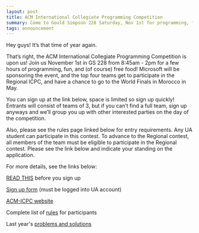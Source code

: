 ```yaml
---
layout: post
title: ACM International Collegiate Programming Competition
summary: Come to Gould Simpson 228 Saturday, Nov 1st for programming, fun, and free food!
tags: announcement
---
```


Hey guys! It’s that time of year again.

That’s right, the ACM International Collegiate Programming Competition is upon us! Join us November 1st in GS 228 from 8:45am - 2pm for a few hours of programming, fun, and (of course) free food! Microsoft will be sponsoring the event, and the top four teams get to participate in the Regional ICPC, and have a chance to go to the World Finals in Morocco in May.

You can sign up at the link below, space is limited so sign up quickly! Entrants will consist of teams of 3, but if you can’t find a full team, sign up anyways and we’ll group you up with other interested parties on the day of the competition.

Also, please see the rules page linked below for entry requirements. Any UA student can participate in this contest. To advance to the Regional contest, all members of the team must be eligible to participate in the Regional contest. Please see the link below and indicate your standing on the application.

For more details, see the links below:

[READ THIS](http://icpc.baylor.edu/regionals/rules#HBasicRequirements) before you sign up

[Sign up form](https://docs.google.com/a/email.arizona.edu/forms/d/1wXKlsruQbVuTjBVL6Lx9sy3-gC-Aw4Ov7v17GTup1p4/viewform?usp=send_form) (must be logged into UA account)

[ACM-ICPC website](http://icpc.baylor.edu/)

Complete list of [rules](http://icpc.baylor.edu/regionals/rulesk) for participants

Last year's [problems and solutions](https://github.com/cjlarose/ACM-ICPC-Local-2013)
